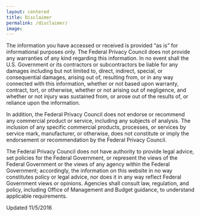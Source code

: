 ```yaml
---
layout: centered
title: Disclaimer
permalink: /disclaimer/
image:
---
```

The information you have accessed or received is provided “as is” for informational purposes only.  The Federal Privacy Council does not provide any warranties of any kind regarding this information.  In no event shall the U.S. Government or its contractors or subcontractors be liable for any damages including but not limited to, direct, indirect, special, or consequential damages, arising out of, resulting from, or in any way connected with this information, whether or not based upon warranty, contract,  tort, or otherwise, whether or not arising out of negligence, and whether or not injury was sustained from, or arose out of the results of, or reliance upon the information.

In addition, the Federal Privacy Council does not endorse or recommend any commercial product or service, including any subjects of analysis.  The inclusion of any specific commercial products, processes, or services by service mark, manufacturer, or otherwise, does not constitute or imply the endorsement or recommendation by the Federal Privacy Council.

The Federal Privacy Council does not have authority to provide legal advice, set policies for the Federal Government, or represent the views of the Federal Government or the views of any agency within the Federal Government; accordingly, the information on this website in no way constitutes policy or legal advice, nor does it in any way reflect Federal Government views or opinions.  Agencies shall consult law, regulation, and policy, including Office of Management and Budget guidance, to understand applicable requirements.

Updated 11/5/2016
